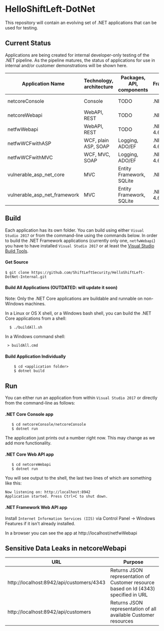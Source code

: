 # HelloShiftLeft-DotNet
This repository will contain an evolving set of .NET applications that can be used for testing.
     
## Current Status
Applications are being created for internal developer-only testing of the .NET pipeline. As the pipeline matures, the status of applications for use in internal and/or customer demonstrations will be shown here.

| Application Name |Technology, architecture | Packages, API, components | Framework/Version | Role
|------------------|-------------------------|-----------------|-------------------|------|
| netcoreConsole | Console | TODO | .NET Core 2.0 | Internal testing
| netcoreWebapi | WebAPI, REST | TODO | .NET Core 2.0 | Internal testing
| netfwWebapi | WebAPI, REST | TODO | .NET Framework 4.6.1 | Internal testing
| netfwWCFwithASP | WCF, plain ASP, SOAP | Logging, ADO/EF | .NET Framework 4.6.1 | Internal testing   
| netfwWCFwithMVC | WCF, MVC, SOAP  | Logging, ADO/EF  | .NET Framework 4.6.1  | Internal testing
| vulnerable_asp_net_core | MVC  | Entity Framework, SQLite | .NET Core 2.1 | Internal testing
| vulnerable_asp_net_framework | MVC  | Entity Framework, SQLite | .NET Framework 4.6.1 | Internal testing

## Build
Each application has its own folder. You can build using either `Visual Studio 2017` or from the command-line using the commands below.
In order to build the .NET Framework applications (currently only one, `netfwWebapi`) you have to have installed `Visual Studio 2017` or at least the [Visual Studio Build Tools](http://landinghub.visualstudio.com/visual-cpp-build-tools).

#### Get Source
`$ git clone https://github.com/ShiftLeftSecurity/HelloShiftLeft-DotNet-Internal.git`
    
#### Build All Applications (OUTDATED: will update it soon)

Note: Only the .NET Core applications are buildable and runnable on non-Windows machines.

In a Linux or OS X shell, or a Windows bash shell, you can build the .NET Core applications from a shell:

`  $ ./buildAll.sh`

In a Windows command shell:

` > buildAll.cmd`

#### Build Application Individually
```
    $ cd <application folder>
    $ dotnet build
```

## Run
You can either run an application from within `Visual Studio 2017` or directly from the command-line as follows:

#### .NET Core Console app
```
   $ cd netcoreConsole/netcoreConsole
   $ dotnet run
```
The application just prints out a number right now. This may change as we add more functionality.

#### .NET Core Web API app
```
   $ cd netcoreWebapi
   $ dotnet run
```

You will see output to the shell, the last two lines of which are something like this:

```
Now listening on: http://localhost:8942
Application started. Press Ctrl+C to shut down.
```

#### .NET Framework Web API app
Install `Internet Information Services (IIS)` via Control Panel -> Windows Features if it isn't already installed.

In a browser you can see the app at http://localhost/netfwWebapi
 

## Sensitive Data Leaks in netcoreWebapi

| URL | Purpose |
| --- | ------- |
| http://localhost:8942/api/customers/4343 | Returns JSON representation of Customer resource based on Id (4343) specified in URL |
| http://localhost:8942/api/customers   | Returns JSON representation of all available Customer resources |







